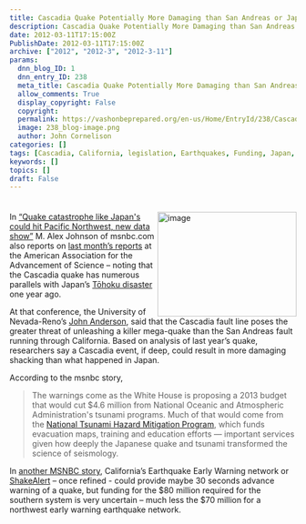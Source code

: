```yaml
---
title: Cascadia Quake Potentially More Damaging than San Andreas or Japan’s Tōhoku
description: Cascadia Quake Potentially More Damaging than San Andreas or Japan’s Tōhoku
date: 2012-03-11T17:15:00Z
PublishDate: 2012-03-11T17:15:00Z
archive: ["2012", "2012-3", "2012-3-11"]
params:
  dnn_blog_ID: 1
  dnn_entry_ID: 238
  meta_title: Cascadia Quake Potentially More Damaging than San Andreas or Japan’s Tōhoku
  allow_comments: True
  display_copyright: False
  copyright:
  permalink: https://vashonbeprepared.org/en-us/Home/EntryId/238/Cascadia-Quake-Potentially-More-Damaging-than-San-Andreas-or-Japan-rsquo-s-T-hoku
  image: 238_blog-image.png
  author: John Cornelison
categories: []
tags: [Cascadia, California, legislation, Earthquakes, Funding, Japan, Study]
keywords: []
topics: []
draft: False
---
```


<div class="wlWriterHeaderFooter" style="padding-bottom: 4px; margin: 0px; padding-left: 0px; padding-right: 0px; float: none; padding-top: 4px;"> </div>
<p><a href="http://cosmiclog.msnbc.msn.com/_news/2012/03/07/10602802-quake-experts-upgrade-their-alerts"><img width="244" height="184" title="image" align="right" style="background-image: none;   padding-left: 0px; padding-right: 0px; display: inline; float: right;   padding-top: 0px;border: 0px;" alt="image" src="./images/238/Windows-Live-Writer-49bb5e873905_88EB-image_3.png" /></a>In <a href="http://usnews.msnbc.msn.com/_news/2012/03/08/10603138-quake-catastrophe-like-japans-could-hit-pacific-northwest-new-data-show">&ldquo;Quake catastrophe like Japan's could hit Pacific Northwest, new data show&rdquo;</a> M. Alex Johnson of msnbc.com also reports on <a href="/News/Blogs/VashonPreparedness/tabid/164/EntryId/225/Cascadia-Mega-Quake-Threat-Even-Larger-than-Previously-Thought.aspx">last month&rsquo;s reports</a> at the American Association for the Advancement of Science &ndash; noting that the Cascadia quake has numerous parallels with Japan&rsquo;s <a href="http://en.wikipedia.org/wiki/2011_T%C5%8Dhoku_earthquake_and_tsunami">Tōhoku disaster</a> one year ago.</p>
<p>At that conference, the University of Nevada-Reno&rsquo;s <a href="http://aaas.confex.com/aaas/2012/webprogram/Paper7162.html">John Anderson</a>, said that the Cascadia fault line poses the greater threat of unleashing a killer mega-quake than the San Andreas fault running through California. Based on analysis of last year&rsquo;s quake, researchers say a Cascadia event, if deep, could result in more damaging shacking than what happened in Japan.</p>
<p>According to the msnbc story,</p>
<blockquote>
<p>The warnings come as the White House is proposing a 2013 budget that would cut $4.6 million from National Oceanic and Atmospheric Administration's tsunami programs. Much of that would come from the <a href="http://nthmp.tsunami.gov/">National Tsunami Hazard Mitigation Program</a>, which funds evacuation maps, training and education efforts &mdash; important services given how deeply the Japanese quake and tsunami transformed the science of seismology.</p>
</blockquote>
<p>In <a href="http://cosmiclog.msnbc.msn.com/_news/2012/03/07/10602802-quake-experts-upgrade-their-alerts">another MSNBC story</a>, California&rsquo;s Earthquake Early Warning network or <a href="http://seismo.berkeley.edu/annual_report/ar09_10/node22.html">ShakeAlert</a> &ndash; once refined - could provide maybe 30 seconds advance warning of a quake, but funding for the $80 million required for the southern system is very uncertain &ndash; much less the $70 million for a northwest early warning earthquake network.</p>
